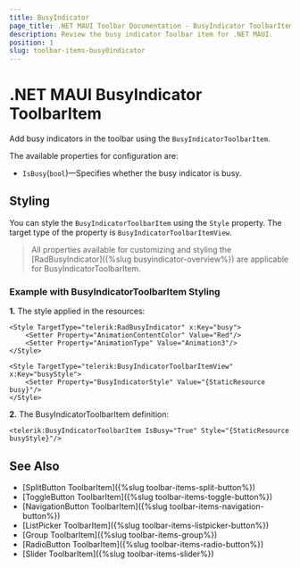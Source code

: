 ```yaml
---
title: BusyIndicator
page_title: .NET MAUI Toolbar Documentation - BusyIndicator ToolbarItem
description: Review the busy indicator Toolbar item for .NET MAUI.
position: 1
slug: toolbar-items-busy0indicator
---
```


# .NET MAUI BusyIndicator ToolbarItem 

Add busy indicators in the toolbar using the `BusyIndicatorToolbarItem`.

The available properties for configuration are:

* `IsBusy`(`bool`)&mdash;Specifies whether the busy indicator is busy. 

## Styling

You can style the `BusyIndicatorToolbarItem` using the `Style` property. The target type of the property is `BusyIndicatorToolbarItemView`. 

> All properties available for customizing and styling the [RadBusyIndicator]({%slug busyindicator-overview%}) are applicable for BusyIndicatorToolbarItem.

### Example with BusyIndicatorToolbarItem Styling

**1.** The style applied in the resources:

```XAML
<Style TargetType="telerik:RadBusyIndicator" x:Key="busy">
    <Setter Property="AnimationContentColor" Value="Red"/>
    <Setter Property="AnimationType" Value="Animation3"/>
</Style>
            
<Style TargetType="telerik:BusyIndicatorToolbarItemView" x:Key="busyStyle">
    <Setter Property="BusyIndicatorStyle" Value="{StaticResource busy}"/>
</Style>
```

**2.** The BusyIndicatorToolbarItem definition:

```XAML
<telerik:BusyIndicatorToolbarItem IsBusy="True" Style="{StaticResource busyStyle}"/>
```

## See Also

- [SplitButton ToolbarItem]({%slug toolbar-items-split-button%})
- [ToggleButton ToolbarItem]({%slug toolbar-items-toggle-button%})
- [NavigationButton ToolbarItem]({%slug toolbar-items-navigation-button%})
- [ListPicker ToolbarItem]({%slug toolbar-items-listpicker-button%})
- [Group ToolbarItem]({%slug toolbar-items-group%})
- [RadioButton ToolbarItem]({%slug toolbar-items-radio-button%})
- [Slider ToolbarItem]({%slug toolbar-items-slider%})
